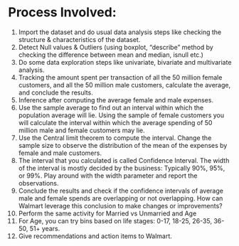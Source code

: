 # Process Involved:

1. Import the dataset and do usual data analysis steps like checking the structure & characteristics of the dataset.
2. Detect Null values & Outliers (using boxplot, “describe” method by checking the difference between mean and median, isnull etc.)
3. Do some data exploration steps like univariate, bivariate and multivariate analysis.
4. Tracking the amount spent per transaction of all the 50 million female customers, and all the 50 million male customers, calculate the average, and conclude the results.
5. Inference after computing the average female and male expenses.
6. Use the sample average to find out an interval within which the population average will lie. Using the sample of female customers you will calculate the interval within which the average spending of 50 million male and female customers may lie.
7. Use the Central limit theorem to compute the interval. Change the sample size to observe the distribution of the mean of the expenses by female and male customers.
8. The interval that you calculated is called Confidence Interval. The width of the interval is mostly decided by the business: Typically 90%, 95%, or 99%. Play around with the width parameter and report the observations.
9. Conclude the results and check if the confidence intervals of average male and female spends are overlapping or not overlapping. How can Walmart leverage this conclusion to make changes or improvements?
10. Perform the same activity for Married vs Unmarried and Age
11. For Age, you can try bins based on life stages: 0-17, 18-25, 26-35, 36-50, 51+ years.
12. Give recommendations and action items to Walmart.
